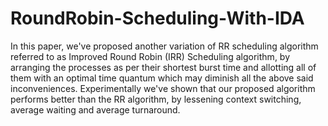 # RoundRobin-Scheduling-With-IDA

In this paper, we've proposed another variation of RR scheduling algorithm referred to as Improved Round Robin (IRR) Scheduling algorithm, by arranging the processes as per their shortest burst time and allotting all of them with an optimal time quantum which may diminish all the above said inconveniences. Experimentally we've shown that our proposed algorithm performs better than the RR algorithm, by lessening context switching, average waiting and average turnaround.
